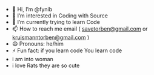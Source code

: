 - 👋 Hi, I’m @fynib
- 👀 I’m interested in Coding with Source
- 🌱 I’m currently trying to learn Code
- 📫 How to reach me email ( savetorben@gmail.com or kruismanntorben@gmail.com )
- 😄 Pronouns: he/him
- ⚡ Fun fact: if you learn code You learn code
- i am into woman
- i love Rats they are so cute
